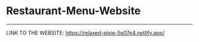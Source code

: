 # Restaurant-Menu-Website
___________________________
LINK TO THE WEBSITE:
https://relaxed-pixie-5e07e4.netlify.app/
